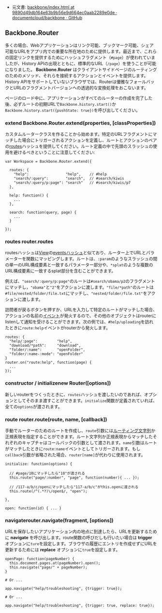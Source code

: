 +  元文書: [backbone/index.html at 9890d49db164e63b9b56e9d664ec0aab2289e0de · documentcloud/backbone · GitHub](https://github.com/documentcloud/backbone/blob/9890d49db164e63b9b56e9d664ec0aab2289e0de/index.html "backbone/index.html at 9890d49db164e63b9b56e9d664ec0aab2289e0de · documentcloud/backbone · GitHub")

## Backbone.Router

多くの場合、Webアプリケーションはリンク可能、ブックマーク可能、シェア可能なURLをアプリ内での重要な所在地のために提供します。最近まで、これらの固定リンクを提供するためにハッシュフラグメント（`#page`）が使われていましたが、History APIの出現とともに、標準的なURL（`/page`）を使うことが可能になりました。 **Backbone.Router** はクライアントサイドページのルーティングのためのメソッド、それらを接続するアクションとイベントを提供します。History APIをサポートしていないブラウザでは、Routerは優雅なフォールバックとURLのフラグメントバージョンへの透過的な変換処理をおこないます。

ページのロード中に、アプリケーションがすべてのルーターの作成を完了した後、必ずルートの初期URLで`Backbone.history.start()`か`Backbone.history.start({pushState: true})`を呼び出してください。

### extend Backbone.Router.extend(properties, [classProperties]) 

カスタムルータークラスを作ることから始めます。特定のURLフラグメントにマッチした場合にトリガーされるアクションを定義し、ルートとアクションのペアの[routes](#Router-routes)ハッシュを提供してください。ルート定義の中で先頭のスラッシュの使用を避けるべきということに注意してください:

    var Workspace = Backbone.Router.extend({

      routes: {
        "help":                 "help",    // #help
        "search/:query":        "search",  // #search/kiwis
        "search/:query/p:page": "search"   // #search/kiwis/p7
      },

      help: function() {
        ...
      },

      search: function(query, page) {
        ...
      }

    });

### routes router.routes 

routesハッシュは[View](http://documentcloud.github.com/backbone/#View)の[eventsハッシュ](http://documentcloud.github.com/backbone/#View-delegateEvents)と似ており、ルーター上でURLとパラメーターを関数にマッピングします。ルートは、`:param`のようなスラッシュの間の単一のURL構成要素と一致するパラメーター部分や、`*splat`のような複数のURL構成要素に一致するsplat部分を含むことができます。

例えば、`"search/:query/p:page"`のルートは`#search/obama/p2`のフラグメントにマッチし，`"obama"`と`"2"`をアクションに渡します。`"file/*path"`のルートは`#file/nested/folder/file.txt`にマッチし、`"nested/folder/file.txt"`をアクションに渡します。

訪問者が戻るボタンを押すか、URLを入力して特定のルートがマッチした場合、アクションの名前の[イベント](http://documentcloud.github.com/backbone/#Events)が発火するので、その他のオブジェクトはrouterにlistenして通知を受けることができます。次の例では、`#help/uploading`を訪れたときに`route:help`イベントがrouterから発火します。

    routes: {
      "help/:page":         "help",
      "download/*path":     "download",
      "folder/:name":       "openFolder",
      "folder/:name-:mode": "openFolder"
    }
    router.on("route:help", function(page) {
      ...
    });

### constructor / initializenew Router([options]) 

新しいrouterをつくったときに、`routes`ハッシュを渡したいのであれば、オプションとしてそのまま渡すことができます。`initialize`関数が定義されていれば、全ての`options`が渡されます。

### route router.route(route, name, [callback]) 

手動でルーターのためのルートを作成し、`route`引数には[ルーティング文字列](http://documentcloud.github.com/backbone/#Router-routes)か正規表現を指定することができます。ルート文字列か正規表現からマッチしたそれぞれのキャプチャはコールバックの引数として渡されます。`name`引数はルートがマッチしたときに`route:name`イベントとしてトリガーされます。もし`callback`引数が省略された場合、`router[name]`が代わりに使用されます。

    initialize: function(options) {

      // #page/10にマッチしたら"10"が渡される
      this.route("page/:number", "page", function(number){ ... });

      // /117-a/b/c/openにマッチしたら"117-a/b/c"がthis.openに渡される
      this.route(/^(.*?)\/open$/, "open");

    },

    open: function(id) { ... }

### navigaterouter.navigate(fragment, [options]) 

URLを保存したいアプリケーション内の地点に到達したら、URLを更新するために **navigate** を呼び出します。route関数の呼びだしも行いたい場合は **trigger** オプションに`ture`を設定します。ブラウザの履歴にエントリを作成せずにURLを更新するためには **replace** オプションに`true`を設定します。

    openPage: function(pageNumber) {
      this.document.pages.at(pageNumber).open();
      this.navigate("page/" + pageNumber);
    }

    # Or ...

    app.navigate("help/troubleshooting", {trigger: true});

    # Or ...

    app.navigate("help/troubleshooting", {trigger: true, replace: true});
